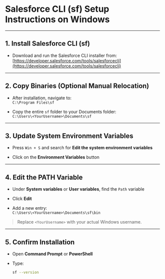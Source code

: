 # Salesforce CLI (sf) Setup Instructions on Windows

---

## 1. Install Salesforce CLI (sf)

- Download and run the Salesforce CLI installer from:  
  [https://developer.salesforce.com/tools/salesforcecli](https://developer.salesforce.com/tools/salesforcecli)

---

## 2. Copy Binaries (Optional Manual Relocation)

- After installation, navigate to:  
  `C:\Program Files\sf`

- Copy the entire `sf` folder to your Documents folder:  
  `C:\Users\<YourUsername>\Documents\sf`

---

## 3. Update System Environment Variables

- Press `Win + S` and search for **Edit the system environment variables**

- Click on the **Environment Variables** button

---

## 4. Edit the PATH Variable

- Under **System variables** or **User variables**, find the `Path` variable

- Click **Edit**

- Add a new entry:  
  `C:\Users\<YourUsername>\Documents\sf\bin`

> Replace `<YourUsername>` with your actual Windows username.

---

## 5. Confirm Installation

- Open **Command Prompt** or **PowerShell**

- Type:  
  ```bash
  sf --version
